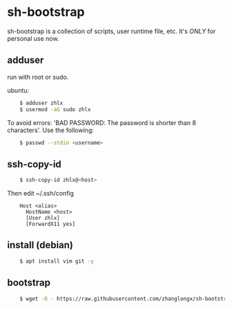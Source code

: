 # sh-bootstrap

sh-bootstrap is a collection of scripts, user runtime file, etc. It's *ONLY* for personal use now.

## adduser

run with root or sudo.

ubuntu:

```bash
    $ adduser zhlx
    $ usermod -aG sudo zhlx
```

To avoid errors: 'BAD PASSWORD: The password is shorter than 8 characters'. Use the following:

```bash
	$ passwd --stdin <username>
```

## ssh-copy-id

```bash
    $ ssh-copy-id zhlx@<host>
```

Then edit ~/.ssh/config

```config
    Host <alias>
      HostName <host>
      [User zhlx]
      [ForwardX11 yes]
```

## install (debian)

```bash
    $ apt install vim git -y
```

## bootstrap

```bash
    $ wget -O - https://raw.githubusercontent.com/zhanglongx/sh-bootstrap/main/bootstrap.sh | bash
```
